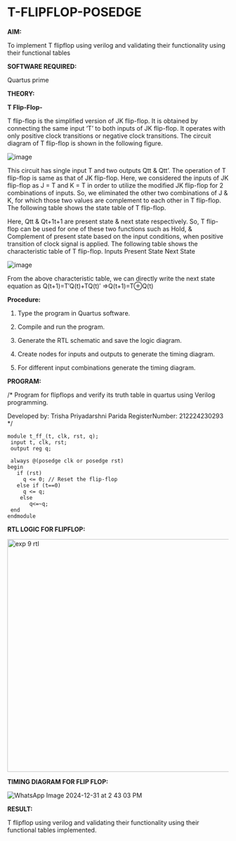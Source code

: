 # T-FLIPFLOP-POSEDGE #

**AIM:**

To implement  T flipflop using verilog and validating their functionality using their functional tables

**SOFTWARE REQUIRED:**

Quartus prime

**THEORY:**

**T Flip-Flop-**

T flip-flop is the simplified version of JK flip-flop. It is obtained by connecting the same input ‘T’ to both inputs of JK flip-flop. It operates with only positive clock transitions or negative clock transitions. The circuit diagram of T flip-flop is shown in the following figure.

![image](https://github.com/naavaneetha/T-FLIPFLOP-POSEDGE/assets/154305477/458a68fe-2d08-4a9d-ac4f-7ae0480ce0bd)

 
This circuit has single input T and two outputs Qtt & Qtt’. The operation of T flip-flop is same as that of JK flip-flop. Here, we considered the inputs of JK flip-flop as J = T and K = T in order to utilize the modified JK flip-flop for 2 combinations of inputs. So, we eliminated the other two combinations of J & K, for which those two values are complement to each other in T flip-flop. The following table shows the state table of T flip-flop.

Here, Qtt & Qt+1t+1 are present state & next state respectively. So, T flip-flop can be used for one of these two functions such as Hold, & Complement of present state based on the input conditions, when positive transition of clock signal is applied. The following table shows the characteristic table of T flip-flop. Inputs Present State Next State

![image](https://github.com/naavaneetha/T-FLIPFLOP-POSEDGE/assets/154305477/cdd7fb32-539f-4b66-bb8d-f305a153c886)

 
From the above characteristic table, we can directly write the next state equation as Q(t+1)=T′Q(t)+TQ(t)′ ⇒Q(t+1)=T⊕Q(t)


**Procedure:** 

1.	Type the program in Quartus software.

2.	Compile and run the program.

3.	Generate the RTL schematic and save the logic diagram.

4.	Create nodes for inputs and outputs to generate the timing diagram.

5.	For different input combinations generate the timing diagram.


**PROGRAM:**

/* Program for flipflops and verify its truth table in quartus using Verilog programming. 

Developed by: Trisha Priyadarshni Parida
RegisterNumber: 212224230293
*/

 ```
module t_ff_(t, clk, rst, q);
  input t, clk, rst;
  output reg q;

  always @(posedge clk or posedge rst) 
begin
    if (rst)
      q <= 0; // Reset the flip-flop
    else if (t==0)
      q <= q; 
     else
        q<=~q;
  end
endmodule
```
**RTL LOGIC FOR FLIPFLOP:**

<img width="530" alt="exp 9 rtl" src="https://github.com/user-attachments/assets/26bb6973-f223-4a4a-baf5-5257712127f4" />


**TIMING DIAGRAM FOR FLIP FLOP:**

![WhatsApp Image 2024-12-31 at 2 43 03 PM](https://github.com/user-attachments/assets/73a065d1-3987-4852-95ed-a81740d97dc2)


**RESULT:**

 T flipflop using verilog and validating their functionality using their functional tables implemented.
